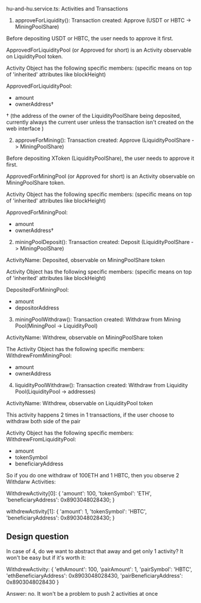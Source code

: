 
hu-and-hu.service.ts: Activities and Transactions

1. approveForLiquidity(): Transaction created: Approve (USDT or HBTC -> MiningPoolShare)

Before depositing USDT or HBTC, the user needs to approve it first.

ApprovedForLiquidityPool (or Approved for short) is an Activity observable on LiquidityPool token.

Activity Object has the following specific members: (specific means on top of 'inherited' attributes like blockHeight)

ApprovedForLiquidityPool:
- amount
- ownerAddress†

† (the address of the owner of the LiquidityPoolShare being deposited, currently always the current user unless the transaction isn't created on the web interface )

2. approveForMining(): Transaction created: Approve (LiquidityPoolShare -> MiningPoolShare)

Before depositing XToken (LiquidityPoolShare), the user needs to approve it first.

ApprovedForMiningPool (or Approved for short) is an Activity observable on MiningPoolShare token.

Activity Object has the following specific members: (specific means on top of 'inherited' attributes like blockHeight)

ApprovedForMiningPool:
- amount
- ownerAddress†

2. miningPoolDeposit(): Transaction created: Deposit (LiquidityPoolShare -> MiningPoolShare)

ActivityName: Deposited, observable on MiningPoolShare token

Activity Object has the following specific members: (specific means on top of 'inherited' attributes like blockHeight)

DepositedForMiningPool:
- amount
- depositorAddress

3. miningPoolWithdraw(): Transaction created: Withdraw from Mining Pool(MiningPool -> LiquidityPool)

ActivityName: Withdrew, observable on MiningPoolShare token

The Activity Object has the following specific members:
WithdrewFromMiningPool:
- amount
- ownerAddress


4. liquidityPoolWithdraw(): Transaction created: Withdraw from Liquidity Pool(LiquidityPool -> addresses)

ActivityName: Withdrew, observable on LiquidityPool token

This activity happens 2 times in 1 transactions, if the user choose to withdraw both side of the pair

Activity Object has the following specific members:
WithdrewFromLiquidityPool:
- amount
- tokenSymbol
- beneficiaryAddress

So if you do one withdraw of 100ETH and 1 HBTC, then you observe 2 Withdarw Activities:

WithdrewActivity[0]:
{
    'amount': 100,
    'tokenSymbol': 'ETH',
    'beneficiaryAddress': 0x8903048028430;
}

withdrewActivity[1]:
{
    'amount': 1,
    'tokenSymbol': 'HBTC',
    'beneficiaryAddress': 0x8903048028430;
}

## Design question

In case of 4, do we want to abstract that away and get only 1 activity? It won't be easy but if it's worth it:

WithdrewActivity:
{
    'ethAmount': 100,
    'pairAmount': 1,
    'pairSymbol': 'HBTC',
    'ethBeneficiaryAddress': 0x8903048028430,
    'pairBeneficiaryAddress': 0x8903048028430
}

Answer: no. It won't be a problem to push 2 activities at once
